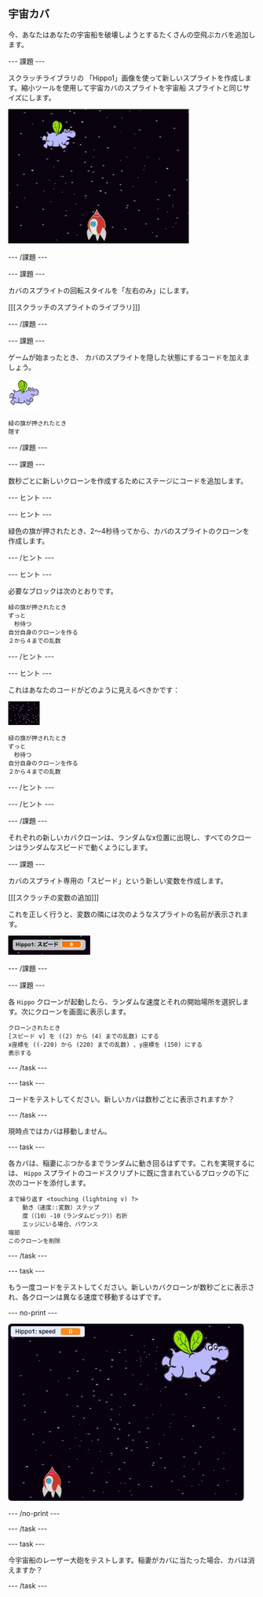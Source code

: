 ## 宇宙カバ

今、あなたはあなたの宇宙船を破壊しようとするたくさんの空飛ぶカバを追加します。

\--- 課題 \---

スクラッチライブラリの 「Hippo1」画像を使って新しいスプライトを作成します。縮小ツールを使用して宇宙カバのスプライトを宇宙船 スプライトと同じサイズにします。

![スクリーンショット](images/invaders-hippo.png)

\--- /課題 \---

\--- 課題 \---

カバのスプライトの回転スタイルを「左右のみ」にします。

[[[スクラッチのスプライトのライブラリ]]]

\--- /課題 \---

\--- 課題 \---

ゲームが始まったとき、 カバのスプライトを隠した状態にするコードを加えましょう。

![カバスプライト](images/hippo-sprite.png)

```blocks3
緑の旗が押されたとき
隠す
```

\--- /課題 \---

\--- 課題 \---

数秒ごとに新しいクローンを作成するためにステージにコードを追加します。

\--- ヒント \---

\--- ヒント \---

緑色の旗が押されたとき、2〜4秒待ってから、カバのスプライトのクローンを作成します。

\--- /ヒント \---

\--- ヒント \---

必要なブロックは次のとおりです。

```blocks3
緑の旗が押されたとき
ずっと
　秒待つ
自分自身のクローンを作る
２から４までの乱数
```

\--- /ヒント \---

\--- ヒント \---

これはあなたのコードがどのように見えるべきかです：

![ステージのスプライト](images/stage-sprite.png)

```blocks3
緑の旗が押されたとき
ずっと
　秒待つ
自分自身のクローンを作る
２から４までの乱数
```

\--- /ヒント \---

\--- /ヒント \---

\--- /課題 \---

それぞれの新しいカバクローンは、ランダムなx位置に出現し、すべてのクローンはランダムなスピードで動くようにします。

\--- 課題 \---

カバのスプライト専用の「スピード」という新しい変数を作成します。

[[[スクラッチの変数の追加]]]

これを正しく行うと、変数の隣には次のようなスプライトの名前が表示されます。

![スクリーンショット](images/invaders-var-test.png)

\--- /課題 \---

\--- 課題 \---

各 `Hippo` クローンが起動したら、ランダムな速度とそれの開始場所を選択します。次にクローンを画面に表示します。

```blocks3
クローンされたとき
[スピード v] を ((2) から (4) までの乱数) にする
x座標を ((-220) から (220) までの乱数) 、y座標を (150) にする
表示する
```

\--- /task \---

\--- task \---

コードをテストしてください。新しいカバは数秒ごとに表示されますか？

\--- /task \---

現時点ではカバは移動しません。

\--- task \---

各カバは、稲妻にぶつかるまでランダムに動き回るはずです。これを実現するには、 `Hippo` スプライトのコードスクリプトに既に含まれているブロックの下に次のコードを添付します。

```blocks3
まで繰り返す <touching (lightning v) ?>
    動き（速度::変数）ステップ
    度（（10）-10（ランダムピック））右折
    エッジにいる場合、バウンス
端部
このクローンを削除
```

\--- /task \---

\--- task \---

もう一度コードをテストしてください。新しいカバクローンが数秒ごとに表示され、各クローンは異なる速度で移動するはずです。

\--- no-print \---

![スクリーンショット](images/hippo-clones.gif)

\--- /no-print \---

\--- /task \---

\--- task \---

今宇宙船のレーザー大砲をテストします。稲妻がカバに当たった場合、カバは消えますか？

\--- /task \---